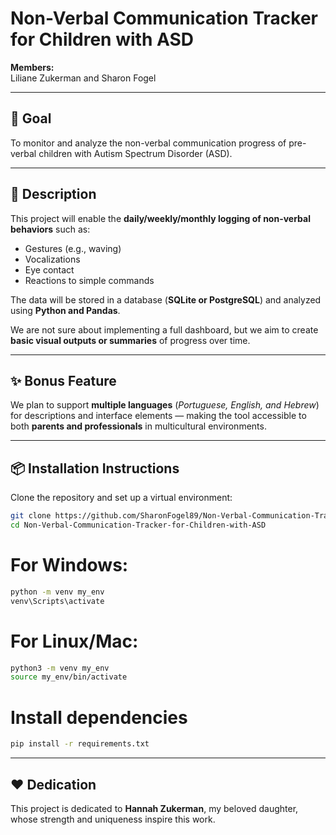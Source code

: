 # Non-Verbal Communication Tracker for Children with ASD

**Members:**  
Liliane Zukerman and Sharon Fogel

---

## 🎯 Goal
To monitor and analyze the non-verbal communication progress of pre-verbal children with Autism Spectrum Disorder (ASD).

---

## 📝 Description

This project will enable the **daily/weekly/monthly logging of non-verbal behaviors** such as:

- Gestures (e.g., waving)
- Vocalizations
- Eye contact
- Reactions to simple commands

The data will be stored in a database (**SQLite or PostgreSQL**) and analyzed using **Python and Pandas**.

We are not sure about implementing a full dashboard, but we aim to create **basic visual outputs or summaries** of progress over time.

---

## ✨ Bonus Feature

We plan to support **multiple languages** (*Portuguese, English, and Hebrew*) for descriptions and interface elements — making the tool accessible to both **parents and professionals** in multicultural environments.

---

## 📦 Installation Instructions

Clone the repository and set up a virtual environment:

```bash
git clone https://github.com/SharonFogel89/Non-Verbal-Communication-Tracker-for-Children-with-ASD
cd Non-Verbal-Communication-Tracker-for-Children-with-ASD
```

# For Windows:

```bash
python -m venv my_env
venv\Scripts\activate
```

# For Linux/Mac:
```bash
python3 -m venv my_env
source my_env/bin/activate
```

# Install dependencies
```bash
pip install -r requirements.txt
```
---
## ❤️ Dedication

This project is dedicated to **Hannah Zukerman**, my beloved daughter, whose strength and uniqueness inspire this work.